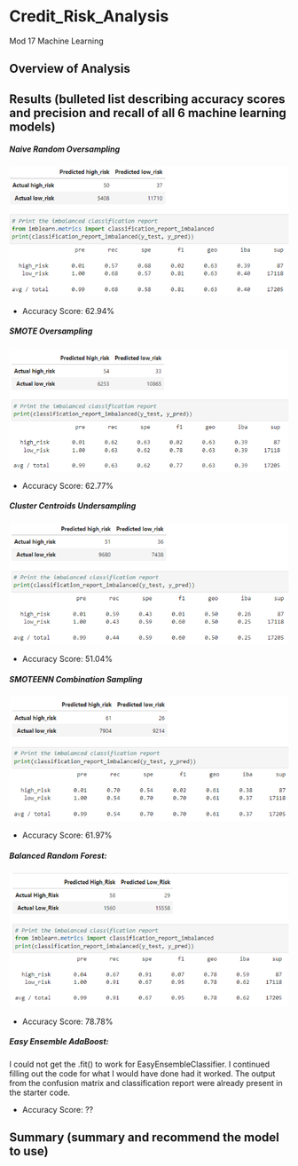 # Credit_Risk_Analysis
Mod 17 Machine Learning


## Overview of Analysis


## Results (bulleted list describing accuracy scores and precision and recall of all 6 machine learning models)

##### Naive Random Oversampling
![N_R_O](https://raw.githubusercontent.com/mdwilliams11/Credit_Risk_Analysis/main/N_R_O.png)
* Accuracy Score: 62.94%


##### SMOTE Oversampling
![smote](https://raw.githubusercontent.com/mdwilliams11/Credit_Risk_Analysis/main/smote.png)
* Accuracy Score: 62.77%


##### Cluster Centroids Undersampling
![undersampling](https://raw.githubusercontent.com/mdwilliams11/Credit_Risk_Analysis/main/undersampling.png)
* Accuracy Score: 51.04%


##### SMOTEENN Combination Sampling
![combo_sampling](https://raw.githubusercontent.com/mdwilliams11/Credit_Risk_Analysis/main/combo_sampling.png)
* Accuracy Score: 61.97%


##### Balanced Random Forest: 
![B_R_F](https://raw.githubusercontent.com/mdwilliams11/Credit_Risk_Analysis/main/B_R_F.png)

* Accuracy Score: 78.78%


##### Easy Ensemble AdaBoost:
I could not get the .fit() to work for EasyEnsembleClassifier. I continued filling out the code for what I would have done had it worked. The output from the confusion matrix and classification report were already present in the starter code.
* Accuracy Score: ??


## Summary (summary and recommend the model to use)

